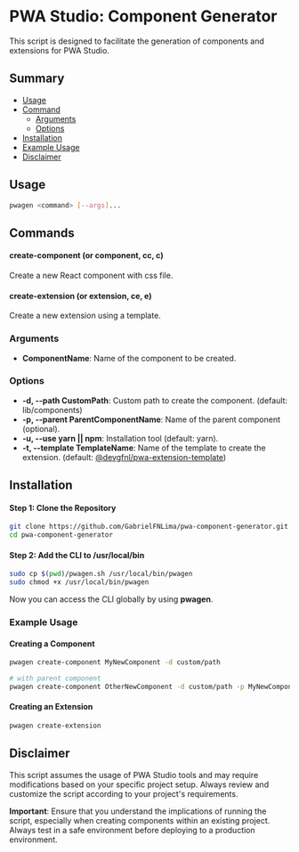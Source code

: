 # PWA Studio: Component Generator
This script is designed to facilitate the generation of components and extensions for PWA Studio.

## Summary
* [Usage](#usage)
* [Command](#commands)
    * [Arguments](#arguments)
    * [Options](#options)
* [Installation](#installation)
* [Example Usage](#example-usage)
* [Disclaimer](#disclaimer)

## Usage

```bash
pwagen <command> [--args]...
```

## Commands

#### create-component (or component, cc, c)
Create a new React component with css file.
#### create-extension (or extension, ce, e)
Create a new extension using a template.

### Arguments
- **ComponentName**: Name of the component to be created.

### Options
- **-d, --path CustomPath**: Custom path to create the component. (default: lib/components)
- **-p, --parent ParentComponentName**: Name of the parent component (optional).
- **-u, --use yarn || npm**: Installation tool (default: yarn).
- **-t, --template TemplateName**: Name of the template to create the extension. (default: [@devgfnl/pwa-extension-template](https://github.com/GabrielFNLima/pwa-extension-template))

## Installation

#### Step 1: Clone the Repository
```bash
git clone https://github.com/GabrielFNLima/pwa-component-generator.git
cd pwa-component-generator
```
#### Step 2: Add the CLI to /usr/local/bin
```bash
sudo cp $(pwd)/pwagen.sh /usr/local/bin/pwagen
sudo chmod +x /usr/local/bin/pwagen
```
Now you can access the CLI globally by using **pwagen**.

### Example Usage

#### Creating a Component
```bash
pwagen create-component MyNewComponent -d custom/path

# with parent component
pwagen create-component OtherNewComponent -d custom/path -p MyNewComponent
```

#### Creating an Extension
```bash
pwagen create-extension
```

## Disclaimer

This script assumes the usage of PWA Studio tools and may require modifications based on your specific project setup. Always review and customize the script according to your project's requirements.

**Important**: Ensure that you understand the implications of running the script, especially when creating components within an existing project. Always test in a safe environment before deploying to a production environment.